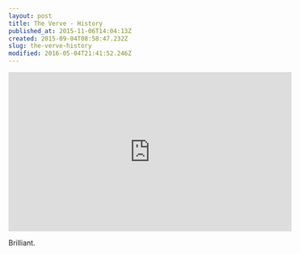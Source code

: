 ```yaml
---
layout: post
title: The Verve - History
published_at: 2015-11-06T14:04:13Z
created: 2015-09-04T08:58:47.232Z
slug: the-verve-history
modified: 2016-05-04T21:41:52.246Z
---
```

<iframe width="560" height="315" src="https://www.youtube-nocookie.com/embed/6WGB6lK6pAc" frameborder="0" allow="accelerometer; autoplay; encrypted-media; gyroscope; picture-in-picture" allowfullscreen></iframe>

Brilliant.
